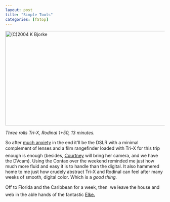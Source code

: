 ```yaml
---
layout: post
title: "Simple Tools"
categories: [fStop]
---
```

<img src="http://www.botzilla.com/bpix/sTools.jpg" align="center" width=807 height=298 border=0 title="(C)2004 K Bjorke">

<i>Three rolls Tri-X, Rodinal 1+50, 13 minutes.</i>

So after <a href="/blog/archives/000302.html">much anxiety</a> in the end it'll be the DSLR with a minimal complement of lenses and a film rangefinder loaded with Tri-X for this trip &#151; enough is enough (besides, <a href="http://blog.geekychick.net/" target="linkframe">Courtney</a> will bring her camera, and we have the DVcam). Using the Contax over the weekend reminded me just how much more fluid and easy it is to handle than the digital. It also hammered home to me just how crudely abstract Tri-X and Rodinal can feel after many weeks of smooth, digital color. Which is a <i>good thing.</i>

Off to Florida and the Caribbean for a week, then &#151; we leave the house and web in the able hands of the fantastic <a href="http://elkit.blogs.com/" target="linkframe">Elke.</a>

<!--more-->

